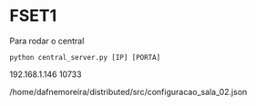 # FSET1

Para rodar o central

`python central_server.py [IP] [PORTA]`

192.168.1.146 10733

/home/dafnemoreira/distributed/src/configuracao_sala_02.json